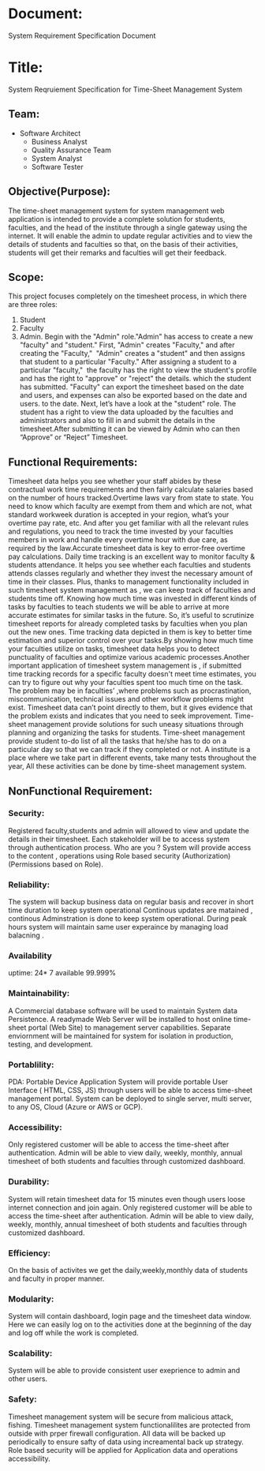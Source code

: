 # Document:
System Requirement Specification Document
# Title:
System Reqruiement Specification for Time-Sheet Management System
## Team:
  - Software Architect
	- Business Analyst
	- Quality Assurance Team
	- System Analyst
	- Software Tester
## Objective(Purpose):
The time-sheet management system for system management web application is intended to provide a complete solution for students, faculties, and the head of the 
institute through a single gateway using the internet. It will enable the admin to update regular activities and to view the details of students and faculties 
so that, on the basis of their activities, students will get their remarks and faculties will get their feedback.
## Scope:
This project focuses completely on the timesheet process, in which there are three roles:
1. Student
2. Faculty
3. Admin.
Begin with the "Admin" role."Admin" has access to create a new "faculty" and "student." First, "Admin" creates "Faculty," and after creating
the "Faculty,"  "Admin" creates a "student" and then assigns that student to a particular "Faculty."
After assigning a student to a particular "faculty,"  the faculty has the right to view the student's profile and has the right to "approve" or "reject" the details.
which the student has submitted. "Faculty" can export the timesheet based on the date and users, and expenses can also be exported based on the date and users.
to the date.
Next, let’s have a look at the "student" role. The student has a right to view the data uploaded by the faculties and administrators and also 
to fill in and submit the details in the timesheet.After submitting it can be viewed by Admin who can  then “Approve” or “Reject” Timesheet.
## Functional Requirements:
Timesheet data helps you see whether your staff abides by these contractual work time requirements and then fairly calculate salaries based on the number 
of hours tracked.Overtime laws vary from state to state. You need to know which faculty are exempt from them and which are not, what standard workweek duration
is accepted in your region, what’s your overtime pay rate, etc. And after you get familiar with all the relevant rules and regulations, you need to track the 
time invested by your faculties members in work and handle every overtime hour with due care, as required by the law.Accurate timesheet data is key to error-free
overtime pay calculations. Daily time tracking is an excellent way to monitor faculty & students attendance. It helps you see whether each faculties and students
attends classes regularly and whether they invest the necessary amount of time in their classes. Plus, thanks to management functionality included in such 
timesheet system management as , we can keep track of faculties and students time off. Knowing how much time was invested in different kinds of tasks by 
faculties to teach students we will be able to arrive at more accurate estimates for similar tasks in the future. 
So, it’s useful to scrutinize timesheet reports for already completed tasks by faculties when you plan out the new ones. Time tracking data depicted in them is key
to better time estimation and superior control over your tasks.By showing how much time your faculties utilize on tasks, timesheet data helps you to detect 
punctuality of faculties and optimize various academic processes.Another important application of timesheet system management is , if submitted time tracking 
records for a specific faculty doesn't meet time estimates, you can try to figure out why your faculties spent too much time on the task. The problem may be 
in faculties’ ,where problems such as procrastination, miscommunication, technical issues and other workflow problems might exist. Timesheet data can’t point 
directly to them, but it gives evidence that the problem exists and indicates that you need to seek improvement.
Time-sheet management  provide solutions for such uneasy situations through planning and organizing the tasks for students. 
Time-sheet management  provide student  to-do list of all the tasks that he/she has to do on a particular day so that we can track if they completed or not. 
A institute is a place where we take part in different events, take many tests throughout the year,  All these activities can be done by time-sheet management 
system.
## NonFunctional Requirement:
### Security:
Registered faculty,students and admin will allowed to view and update the details in their timesheet. Each stakeholder will be to access system through authentication 
process. Who are you ? System will provide access to the content , operations using Role based security (Authorization) (Permissions based on Role).
### Reliability:
The system will backup business data on regular basis and recover in short time duration to keep system operational Continous updates are matained , continous
 Adminstration is done to keep system operational. During peak hours system will maintain same user experaince by managing load balacning .
### Availability
uptime: 24* 7 available 99.999%
### Maintainability:
A Commercial database software will be used to maintain System data Persistence. A readymade Web Server will be installed to host online time-sheet portal 
(Web Site) to management server capabilities. Separate enviornment will be maintained for system for isolation in production, testing, and development.
### Portablility:
PDA: Portable Device Application System will provide portable User Interface ( HTML, CSS, JS) through users will be able to access time-sheet management portal. 
System can be deployed to single server, multi server, to any OS, Cloud (Azure or AWS or GCP).
### Accessibility:
Only registered customer will be able to access the time-sheet after authentication. Admin will be able to view daily, weekly, monthly, annual timesheet of 
both students and faculties through customized dashboard. 
### Durability:
System will retain timesheet data for 15 minutes even though users loose internet connection and join again. Only registered customer will be able to access the 
time-sheet after authentication. Admin will be able to view daily, weekly, monthly, annual timesheet of both students and faculties through customized dashboard. 
### Efficiency:
On the basis of activites we get the daily,weekly,monthly data of students and faculty in proper manner.
### Modularity:
System will contain dashboard, login page and the timesheet data window. Here we can easily log on to the activities done at the beginning of the day and 
log off while the work is completed. 
### Scalability:
System will be able to provide consistent user exeprience to admin and other users.
### Safety:
Timesheet management system will be secure from malicious attack, fishing. Timesheet management system functionalilites are protected from outside 
with prper firewall configuration. All data will be backed up periodically to ensure safty of data using increamental back up strategy. 
Role based security will be applied for Application data and operations accessibility.
